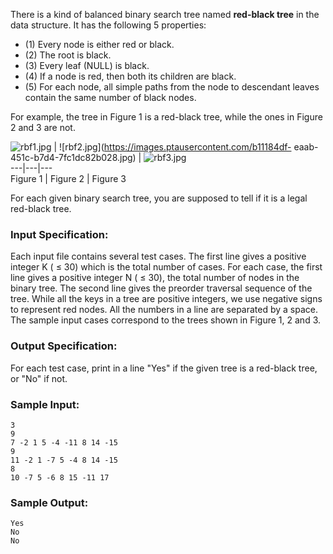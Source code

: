 <!-- Title
Is It A Red-Black Tree (30)
-->
There is a kind of balanced binary search tree named **red-black tree** in the
data structure. It has the following 5 properties:

  * (1) Every node is either red or black.
  * (2) The root is black.
  * (3) Every leaf (NULL) is black.
  * (4) If a node is red, then both its children are black.
  * (5) For each node, all simple paths from the node to descendant leaves contain the same number of black nodes.

For example, the tree in Figure 1 is a red-black tree, while the ones in
Figure 2 and 3 are not.

![rbf1.jpg](https://images.ptausercontent.com/eff80bd4-c833-4818-9786-81680d1b304a.jpg)
| ![rbf2.jpg](https://images.ptausercontent.com/b11184df-
eaab-451c-b7d4-7fc1dc82b028.jpg) |
![rbf3.jpg](https://images.ptausercontent.com/625c532b-22fc-47b9-80ea-0537cf00d922.jpg)  
---|---|---  
Figure 1 | Figure 2 | Figure 3  
  
For each given binary search tree, you are supposed to tell if it is a legal
red-black tree.

### Input Specification:

Each input file contains several test cases. The first line gives a positive
integer K ( $\le$ 30) which is the total number of cases. For each case, the
first line gives a positive integer N ( $\le$ 30), the total number of nodes
in the binary tree. The second line gives the preorder traversal sequence of
the tree. While all the keys in a tree are positive integers, we use negative
signs to represent red nodes. All the numbers in a line are separated by a
space. The sample input cases correspond to the trees shown in Figure 1, 2 and
3.

### Output Specification:

For each test case, print in a line "Yes" if the given tree is a red-black
tree, or "No" if not.

### Sample Input:

```
3
9
7 -2 1 5 -4 -11 8 14 -15
9
11 -2 1 -7 5 -4 8 14 -15
8
10 -7 5 -6 8 15 -11 17
```

### Sample Output:

```
Yes
No
No
```
